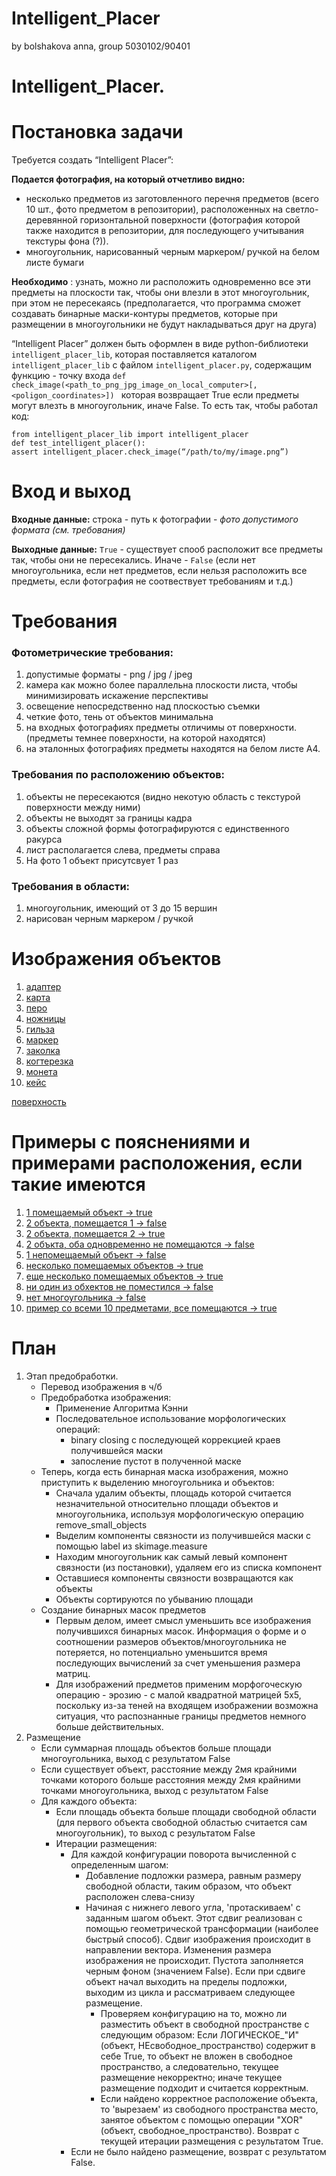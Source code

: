 # Intelligent_Placer
by bolshakova anna, group 5030102/90401
# Intelligent_Placer.
# Постановка задачи

Требуется создать “Intelligent Placer”:

**Подается фотография, на который отчетливо видно:**
   - несколько предметов из заготовленного перечня предметов (всего 10 шт., фото предметом в репозитории), расположенных на светло-деревянной горизонтальной поверхности (фотография которой также находится в репозитории, для последующего учитывания текстуры фона (?)). 
   - многоугольник, нарисованный черным маркером/ ручкой на белом листе бумаги
   
**Необходимо** : узнать, можно ли расположить одновременно все эти предметы на плоскости так, чтобы они влезли в этот многоугольник, при этом не пересекаясь (предполагается, что программа сможет создавать бинарные маски-контуры предметов, которые при размещении в многоугольники не будут накладываться друг на друга) 


“Intelligent Placer” должен быть оформлен в виде python-библиотеки `intelligent_placer_lib`, которая поставляется каталогом `intelligent_placer_lib` с файлом `intelligent_placer.py`, содержащим функцию - точку входа 
`def check_image(<path_to_png_jpg_image_on_local_computer>[, <poligon_coordinates>]) `
которая возвращает True если предметы могут влезть в многоугольник, иначе False. То есть так, чтобы работал код:


```
from intelligent_placer_lib import intelligent_placer 
def test_intelligent_placer(): 
assert intelligent_placer.check_image(“/path/to/my/image.png”) 
```
# Вход и выход
**Входные данные:**   строка - путь к фотографии - *фото допустимого формата (см. требования)*
  
**Выходные данные:**  `True` - существует спооб расположит все предметы так, чтобы они не пересекались. Иначе - `False` (если нет многоугольника, если нет предметов, если нельзя расположить все предметы, если фотография не соотвествует требованиям и т.д.)
   
  

# Требования
### Фотометрические требования:
  1. допустимые форматы -  png / jpg / jpeg
  1. камера как можно более параллельна плоскости листа, чтобы минимизировать искажение перспективы
  1. освещение непосредственно над плоскостью съемки
  1. четкие фото, тень от объектов минимальна
  1. на входных фотографиях предметы отличимы от поверхности. (предметы темнее поверхности, на которой находятся)
  1. на эталонных фотографиях предметы находятся на белом листе А4. 
### Требования по расположению объектов:
  1. объекты не пересекаются (видно некотую область с текстурой поверхности между ними) 
  1. объекты не выходят за границы кадра 
  1. объекты сложной формы фотографируются с единственного ракурса
  1. лист располагается слева, предметы справа
  1. На фото 1 объект присутсвует 1 раз
### Требования в области:
  1. многоугольник, имеющий от 3 до 15 вершин
  1. нарисован черным маркером / ручкой

# Изображения объектов
  1. [адаптер](https://github.com/bolshakova-anna/Intelligent_Placer/blob/develop/data/objects/adapter.jpg)
  1. [карта](https://github.com/bolshakova-anna/Intelligent_Placer/blob/develop/data/objects/card.jpeg)
  1. [перо](https://github.com/bolshakova-anna/Intelligent_Placer/blob/develop/data/objects/wacompen.jpeg)
  1. [ножницы](https://github.com/bolshakova-anna/Intelligent_Placer/blob/develop/data/objects/snip.jpg)
  1. [гильза](https://github.com/bolshakova-anna/Intelligent_Placer/blob/develop/data/objects/sleeve.jpg)
  1. [маркер](https://github.com/bolshakova-anna/Intelligent_Placer/blob/develop/data/objects/pen.jpg)
  1. [заколка](https://github.com/bolshakova-anna/Intelligent_Placer/blob/develop/data/objects/hairpin.jpeg)
  1. [когтерезка](https://github.com/bolshakova-anna/Intelligent_Placer/blob/develop/data/objects/cutter.jpg)
  1. [монета](https://github.com/bolshakova-anna/Intelligent_Placer/blob/develop/data/objects/coin.jpg)
  1. [кейс](https://github.com/bolshakova-anna/Intelligent_Placer/blob/develop/data/objects/case.jpg)
  
   [поверхность](https://github.com/bolshakova-anna/Intelligent_Placer/blob/develop/data/background.jpg)

# Примеры с пояснениями и примерами расположения, если такие имеются
  1. [1 помещаемый объект -> true](https://github.com/bolshakova-anna/Intelligent_Placer/tree/develop/data/examples/1)
  1. [2 объекта, помещается 1 -> false](https://github.com/bolshakova-anna/Intelligent_Placer/tree/develop/data/examples/2)
  1. [2 объекта, помещается 2 -> true](https://github.com/bolshakova-anna/Intelligent_Placer/tree/develop/data/examples/3)
  1. [2 объкта, оба одновременно не помещаются -> false](https://github.com/bolshakova-anna/Intelligent_Placer/tree/develop/data/examples/4)
  1. [1 непомещаемый объект -> false](https://github.com/bolshakova-anna/Intelligent_Placer/tree/develop/data/examples/5)
  1. [несколько помещаемых объектов -> true](https://github.com/bolshakova-anna/Intelligent_Placer/tree/develop/data/examples/6)
  1. [еще несколько помещаемых объектов -> true](https://github.com/bolshakova-anna/Intelligent_Placer/tree/develop/data/examples/7)
  1. [ни один из обхектов не поместился -> false](https://github.com/bolshakova-anna/Intelligent_Placer/tree/develop/data/examples/8)
  1. [нет многоугольника -> false](https://github.com/bolshakova-anna/Intelligent_Placer/tree/develop/data/examples/9)
  1. [пример со всеми 10 предметами, все помещаются -> true](https://github.com/bolshakova-anna/Intelligent_Placer/tree/develop/data/examples/10)

# План

1. Этап предобработки. 
   - Перевод изображения в ч/б
   - Предобработка изображения:
     - Применение Алгоритма Кэнни
     - Последовательное использование морфологических операций: 
        - binary closing с последующей коррекцией краев получившейся маски
        - запосление пустот в полученной маске
   - Теперь, когда есть бинарная маска изображения, можно приступить к выделению многоугольника и объектов: 
     - Сначала удалим объекты, площадь которой считается незначительной относительно площади объектов и многоугольника, используя морфологическую операцию remove_small_objects
     - Выделим компоненты связности из получившейся маски с помощью label из skimage.measure
     - Находим многоугольник как самый левый компонент связности (из постановки), удаляем его из списка компонент
     - Оставшиеся компоненты связности возвращаются как объекты
     - Объекты сортируются по убыванию площади
   - Создание бинарных масок предметов
     - Первым делом, имеет смысл уменьшить все изображения получившихся бинарных масок. Информация о форме и о соотношении размеров объектов/многоугольника не потеряется, но потенциально уменьшится время последующих вычислений за счет уменьшения размера матриц.
     - Для изображений предметов применим морфогоческую операцию - эрозию - с малой квадратной матрицей 5x5, поскольку из-за теней на входящем изображении возможна ситуация, что распознанные границы предметов немного больше действительных.
2. Размещение
    - Если суммарная площадь объектов больше площади многоугольника, выход с результатом False
    - Если существует объект, расстояние между 2мя крайними точками которого больше расстояния между 2мя крайними точками многоугольника, выход с результатом False
   - Для каждого объекта:
     - Если площадь объекта больше площади свободной области (для первого объекта свободной областью считается сам многоугольник), то выход с результатом False
     - Итерации размещения:
        - Для каждой конфигурации поворота вычисленной с определенным шагом:
          - Добавление подложки размера, равным размеру свободной области, таким образом, что объект расположен слева-снизу
          - Начиная с нижнего левого угла, 'протаскиваем' с заданным шагом объект. Этот сдвиг реализован с помощью геометрической трансформации (наиболее быстрый способ). Сдвиг изображения происходит в направлении вектора. Изменения размера изображения не происходит. Пустота заполняется черным фоном (значением False). Если при сдвиге объект начал выходить на пределы подложки, выходим из цикла и рассматриваем следующее размещение.
            - Проверяем конфигурацию на то, можно ли разместить объект в свободной пространстве с следующим образом: Если ЛОГИЧЕСКОЕ_"И"(объект, НЕсвободное_пространство) содержит в себе True, то объект не вложен в свободное пространство, а следовательно, текущее размещение некорректно; иначе текущее размещение подходит и считается корректным.
            - Если найдено корректное расположение объекта, то 'вырезаем' из свободного пространства место, занятое объектом с помощью операции "XOR"(объект, свободное_пространство). Возврат с текущей итерации размещения с результатом True.
        - Если не было найдено размещение, возврат с результатом False.
  
